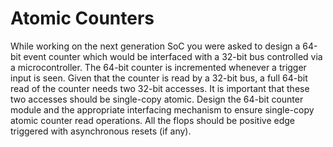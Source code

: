 # Atomic Counters
 While working on the next generation SoC you were asked to design a 64-bit event counter which would be interfaced with a 32-bit bus controlled via a microcontroller. The 64-bit counter is incremented whenever a trigger input is seen. Given that the counter is read by a 32-bit bus, a full 64-bit read of the counter needs two 32-bit accesses. It is important that these two accesses should be single-copy atomic.  Design the 64-bit counter module and the appropriate interfacing mechanism to ensure single-copy atomic counter read operations. All the flops should be positive edge triggered with asynchronous resets (if any).
